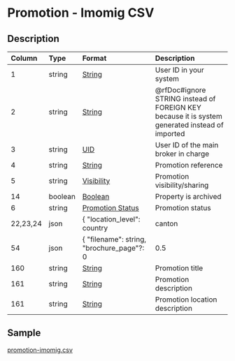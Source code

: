 # Promotion - Imomig CSV

## Description

| Column | Type | Format | Description |
| :--- | :--- | :--- | :--- |
| 1 | string | [String](https://en.wikipedia.org/wiki/String_(computer_science)) | User ID in your system |
| 2 | string | [String](https://en.wikipedia.org/wiki/String_(computer_science)) | @rfDoc#ignore STRING instead of FOREIGN KEY because it is system generated instead of imported |
| 3 | string | [UID](https://en.wikipedia.org/wiki/Unique_identifier) | User ID of the main broker in charge |
| 4 | string | [String](https://en.wikipedia.org/wiki/String_(computer_science)) | Promotion reference |
| 5 | string | [Visibility](../values/visibility_id.md) | Promotion visibility/sharing |
| 14 | boolean | [Boolean](https://en.wikipedia.org/wiki/Boolean_data_type) | Property is archived |
| 6 | string | [Promotion Status](../values/promotion_status_id.md) | Promotion status |
| 22,23,24 | json | { "location_level": country|canton|district|zone|city|quarter, "location_name": string, "zip": string, "line1": string, "line2": string, "line3": string, "environment_id": string, "altitude": string, "longitude": string, "latitude": string } | Promotion real location |
| 54 | json | { "filename": string, "brochure_page"?: 0|0.5|1, "is_website"?: boolean, "is_portal"?: boolean, "is_plan"?: boolean } | Semicolon separated list of photos |
| 160 | string | [String](https://en.wikipedia.org/wiki/String_(computer_science)) | Promotion title |
| 161 | string | [String](https://en.wikipedia.org/wiki/String_(computer_science)) | Promotion description |
| 161 | string | [String](https://en.wikipedia.org/wiki/String_(computer_science)) | Promotion location description |

## Sample

[promotion-imomig.csv](../samples/promotion-imomig.csv)
```

```
